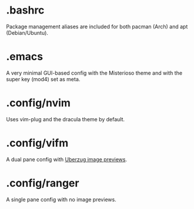 # .bashrc

Package management aliases are included for both pacman (Arch) and apt (Debian/Ubuntu).

# .emacs

A very minimal GUI-based config with the Misterioso theme and with the super key (mod4) set as meta.

# .config/nvim

Uses vim-plug and the dracula theme by default.

# .config/vifm

A dual pane config with [Uberzug image previews](https://github.com/cirala/vifmimg).

# .config/ranger

A single pane config with no image previews.
